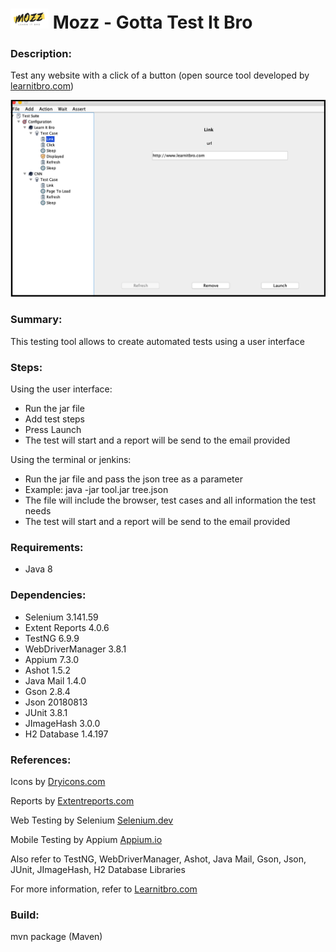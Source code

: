 # ![](images/mozz.png) Mozz - Gotta Test It Bro

### Description: 
Test any website with a click of a button (open source tool developed by [learnitbro.com](https://learnitbro.com/))

![](images/demo.png)

### Summary:
This testing tool allows to create automated tests using a user interface

### Steps:
Using the user interface:
- Run the jar file
- Add test steps
- Press Launch
- The test will start and a report will be send to the email provided

Using the terminal or jenkins:
- Run the jar file and pass the json tree as a parameter
- Example: java -jar tool.jar tree.json
- The file will include the browser, test cases and all information the test needs
- The test will start and a report will be send to the email provided

### Requirements:
- Java 8

### Dependencies:
- Selenium 3.141.59
- Extent Reports 4.0.6
- TestNG 6.9.9
- WebDriverManager 3.8.1
- Appium 7.3.0
- Ashot 1.5.2
- Java Mail 1.4.0
- Gson 2.8.4
- Json 20180813
- JUnit 3.8.1
- JImageHash 3.0.0
- H2 Database 1.4.197 

### References:
Icons by [Dryicons.com](https://dryicons.com/)

Reports by [Extentreports.com](https://extentreports.com/)

Web Testing by Selenium [Selenium.dev](https://selenium.dev/)

Mobile Testing by Appium [Appium.io](https://appium.io/)

Also refer to TestNG, WebDriverManager, Ashot, Java Mail, Gson, Json, JUnit, JImageHash, H2 Database Libraries

For more information, refer to [Learnitbro.com](https://learnitbro.com/) 

### Build:
mvn package (Maven)
